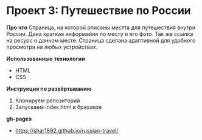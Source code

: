 # Проект 3: Путешествие по России

**Про что**
Страница, на которой описаны местта для путешествия внутри России.
Дана краткая информайия по месту и его фото. Так же ссылка на ресурс о данном месте.
Страница сделана адаптивной для удобного просмотра на любых устройствах.

**Использованные технологии**
* HTML
* CSS

**Инструкция по развёртыванию**
1. Клонируем репозиторий
2. Запускаем index.html в браузере

**gh-pages**
* https://shar1892.github.io/russian-travel/
